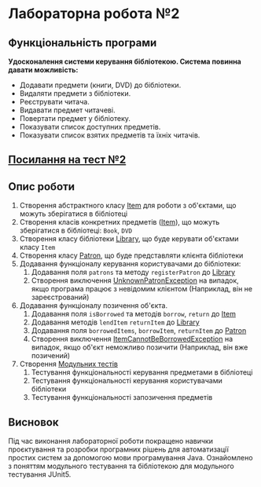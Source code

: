 # Лабораторна робота №2

## Функціональність програми

**Удосконалення системи керування бібліотекою. Система повинна давати можливість:**

- Додавати предмети (книги, DVD) до бібліотеки.
- Видаляти предмети з бібліотеки.
- Реєструвати читача.
- Видавати предмет читачеві.
- Повертати предмет у бібліотеку.
- Показувати список доступних предметів.
- Показувати список взятих предметів та їхніх читачів.

## [Посилання на тест №2]()

## Опис роботи

1. Створення абстрактного класу [Item](Item.java) для роботи з об'єктами, що можуть зберігатися в бібліотеці
2. Створення класів конкретних предметів ([Item](Item.java)), що можуть зберігатися в бібліотеці: `Book`,  `DVD`
3. Створення класу бібліотеки [Library](Library.java), що буде керувати об'єктами класу `Item`
4. Створення класу [Patron](Patron.java), що буде представляти клієнта бібліотеки
5. Додавання функціоналу керування користувачами до бібліотеки:
   1. Додавання поля `patrons` та методу `registerPatron` до [Library](Library.java)
   2. Створення виключення [UnknownPatronException](exceptions/UnknownPatronException.java) на випадок, якщо програма працює з невідомим клієнтом (Наприклад, він не зареєстрований)
6. Додавання функціоналу позичення об'єкта.
   1. Додавання поля `isBorrowed` та методів `borrow`, `return`  до [Item](Item.java)
   2. Додавання методів `lendItem` `returnItem` до [Library](Library.java)
   3. Додавання поля `borrowedItems`, `borrowItem`, `returnItem` до [Patron](Patron.java)
   4. Створення виключення [ItemCannotBeBorrowedException](exceptions/ItemCannotBeBorrowedException.java) на випадок, якщо об'єкт неможливо позичити (Наприклад, він вже позичений)
7. Створення [Модульних тестів](../../../../../../test/java/com/bondarenko/universityAssigment/lab2/README.md)
   1. Тестування функціональності керування предметами в бібліотеці
   2. Тестування функціональності керування користувачами бібліотеки
   3. Тестування функціональності запозичення предметів

## Висновок

Під час виконання лабораторної роботи покращено навички проєктування та розробки програмних рішень для автоматизації простих систем за допомогою мови програмування Java. Ознайомлено з поняттям модульного тестування та бібліотекою для модульного тестування JUnit5. 